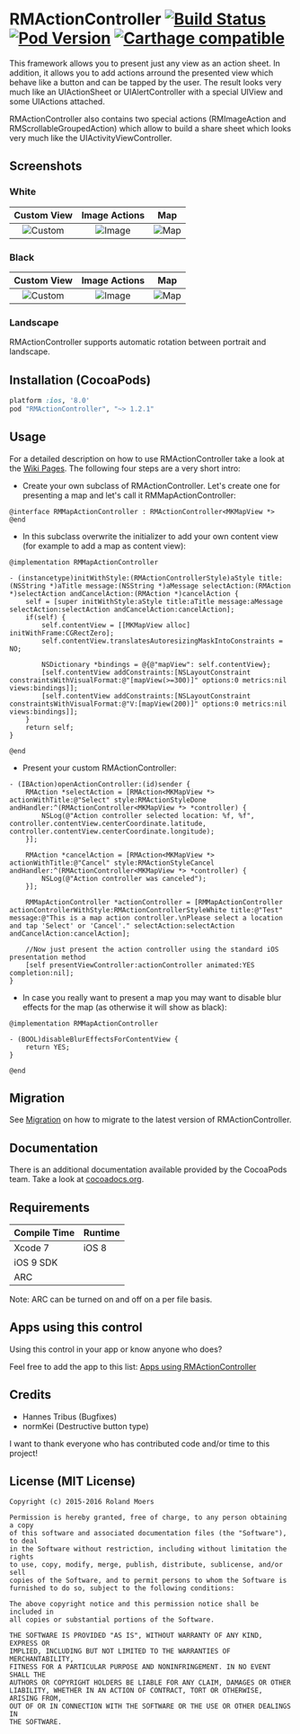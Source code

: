 RMActionController [![Build Status](https://travis-ci.org/CooperRS/RMActionController.svg?branch=master)](https://travis-ci.org/CooperRS/RMActionController/) [![Pod Version](https://img.shields.io/cocoapods/v/RMActionController.svg)](https://cocoapods.org/pods/RMActionController) [![Carthage compatible](https://img.shields.io/badge/Carthage-compatible-4BC51D.svg?style=flat)](https://github.com/Carthage/Carthage)
====================

This framework allows you to present just any view as an action sheet. In addition, it allows you to add actions arround the presented view which behave like a button and can be tapped by the user. The result looks very much like an UIActionSheet or UIAlertController with a special UIView and some UIActions attached.

RMActionController also contains two special actions (RMImageAction and RMScrollableGroupedAction) which allow to build a share sheet which looks very much like the UIActivityViewController.

## Screenshots

### White

| Custom View | Image Actions | Map |
|:-----------:|:-------------:|:---:|
|![Custom](http://cooperrs.github.io/RMActionController/Images/Custom-White.png)|![Image](http://cooperrs.github.io/RMActionController/Images/Image-White.png)|![Map](http://cooperrs.github.io/RMActionController/Images/Map-White.png)

### Black

| Custom View | Image Actions | Map |
|:-----------:|:-------------:|:---:|
|![Custom](http://cooperrs.github.io/RMActionController/Images/Custom-Black.png)|![Image](http://cooperrs.github.io/RMActionController/Images/Image-Black.png)|![Map](http://cooperrs.github.io/RMActionController/Images/Map-Black.png)

### Landscape

RMActionController supports automatic rotation between portrait and landscape.

## Installation (CocoaPods)
```ruby
platform :ios, '8.0'
pod "RMActionController", "~> 1.2.1"
```

## Usage

For a detailed description on how to use RMActionController take a look at the [Wiki Pages](https://github.com/CooperRS/RMActionController/wiki). The following four steps are a very short intro:

* Create your own subclass of RMActionController. Let's create one for presenting a map and let's call it RMMapActionController:

```objc
@interface RMMapActionController : RMActionController<MKMapView *>
@end
```

* In this subclass overwrite the initializer to add your own content view (for example to add a map as content view):

```objc
@implementation RMMapActionController

- (instancetype)initWithStyle:(RMActionControllerStyle)aStyle title:(NSString *)aTitle message:(NSString *)aMessage selectAction:(RMAction *)selectAction andCancelAction:(RMAction *)cancelAction {
    self = [super initWithStyle:aStyle title:aTitle message:aMessage selectAction:selectAction andCancelAction:cancelAction];
    if(self) {
        self.contentView = [[MKMapView alloc] initWithFrame:CGRectZero];
        self.contentView.translatesAutoresizingMaskIntoConstraints = NO;

        NSDictionary *bindings = @{@"mapView": self.contentView};
        [self.contentView addConstraints:[NSLayoutConstraint constraintsWithVisualFormat:@"[mapView(>=300)]" options:0 metrics:nil views:bindings]];
        [self.contentView addConstraints:[NSLayoutConstraint constraintsWithVisualFormat:@"V:[mapView(200)]" options:0 metrics:nil views:bindings]];
    }
    return self;
}

@end
```

* Present your custom RMActionController:

```objc
- (IBAction)openActionController:(id)sender {
    RMAction *selectAction = [RMAction<MKMapView *> actionWithTitle:@"Select" style:RMActionStyleDone andHandler:^(RMActionController<MKMapView *> *controller) {
        NSLog(@"Action controller selected location: %f, %f", controller.contentView.centerCoordinate.latitude, controller.contentView.centerCoordinate.longitude);
    }];

    RMAction *cancelAction = [RMAction<MKMapView *> actionWithTitle:@"Cancel" style:RMActionStyleCancel andHandler:^(RMActionController<MKMapView *> *controller) {
        NSLog(@"Action controller was canceled");
    }];

    RMMapActionController *actionController = [RMMapActionController actionControllerWithStyle:RMActionControllerStyleWhite title:@"Test" message:@"This is a map action controller.\nPlease select a location and tap 'Select' or 'Cancel'." selectAction:selectAction andCancelAction:cancelAction];

    //Now just present the action controller using the standard iOS presentation method
    [self presentViewController:actionController animated:YES completion:nil];
}
```

* In case you really want to present a map you may want to disable blur effects for the map (as otherwise it will show as black):

```objc
@implementation RMMapActionController

- (BOOL)disableBlurEffectsForContentView {
    return YES;
}

@end
```

## Migration

See [Migration](https://github.com/CooperRS/RMActionController/wiki/Migration) on how to migrate to the latest version of RMActionController.

## Documentation
There is an additional documentation available provided by the CocoaPods team. Take a look at [cocoadocs.org](http://cocoadocs.org/docsets/RMActionController/).

## Requirements

| Compile Time  | Runtime       |
| :------------ | :------------ |
| Xcode 7       | iOS 8         |
| iOS 9 SDK     |               |
| ARC           |               |

Note: ARC can be turned on and off on a per file basis.

## Apps using this control
Using this control in your app or know anyone who does?

Feel free to add the app to this list: [Apps using RMActionController](https://github.com/CooperRS/RMActionController/wiki/Apps-using-RMActionController)

## Credits

* Hannes Tribus (Bugfixes)
* normKei (Destructive button type)

I want to thank everyone who has contributed code and/or time to this project!

## License (MIT License)

```
Copyright (c) 2015-2016 Roland Moers

Permission is hereby granted, free of charge, to any person obtaining a copy
of this software and associated documentation files (the "Software"), to deal
in the Software without restriction, including without limitation the rights
to use, copy, modify, merge, publish, distribute, sublicense, and/or sell
copies of the Software, and to permit persons to whom the Software is
furnished to do so, subject to the following conditions:

The above copyright notice and this permission notice shall be included in
all copies or substantial portions of the Software.

THE SOFTWARE IS PROVIDED "AS IS", WITHOUT WARRANTY OF ANY KIND, EXPRESS OR
IMPLIED, INCLUDING BUT NOT LIMITED TO THE WARRANTIES OF MERCHANTABILITY,
FITNESS FOR A PARTICULAR PURPOSE AND NONINFRINGEMENT. IN NO EVENT SHALL THE
AUTHORS OR COPYRIGHT HOLDERS BE LIABLE FOR ANY CLAIM, DAMAGES OR OTHER
LIABILITY, WHETHER IN AN ACTION OF CONTRACT, TORT OR OTHERWISE, ARISING FROM,
OUT OF OR IN CONNECTION WITH THE SOFTWARE OR THE USE OR OTHER DEALINGS IN
THE SOFTWARE.
```
